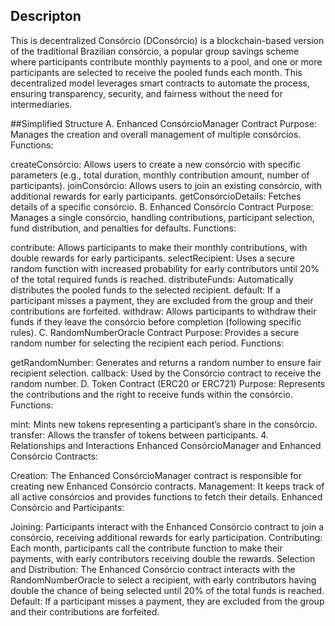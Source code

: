 ## Descripton
This is decentralized Consórcio (DConsórcio) is a blockchain-based version of the traditional Brazilian consórcio, a popular group savings scheme where participants contribute monthly payments to a pool, and one or more participants are selected to receive the pooled funds each month. This decentralized model leverages smart contracts to automate the process, ensuring transparency, security, and fairness without the need for intermediaries.

##Simplified Structure
A. Enhanced ConsórcioManager Contract
Purpose: Manages the creation and overall management of multiple consórcios.
Functions:

createConsórcio: Allows users to create a new consórcio with specific parameters (e.g., total duration, monthly contribution amount, number of participants).
joinConsórcio: Allows users to join an existing consórcio, with additional rewards for early participants.
getConsórcioDetails: Fetches details of a specific consórcio.
B. Enhanced Consórcio Contract
Purpose: Manages a single consórcio, handling contributions, participant selection, fund distribution, and penalties for defaults.
Functions:

contribute: Allows participants to make their monthly contributions, with double rewards for early participants.
selectRecipient: Uses a secure random function with increased probability for early contributors until 20% of the total required funds is reached.
distributeFunds: Automatically distributes the pooled funds to the selected recipient.
default: If a participant misses a payment, they are excluded from the group and their contributions are forfeited.
withdraw: Allows participants to withdraw their funds if they leave the consórcio before completion (following specific rules).
C. RandomNumberOracle Contract
Purpose: Provides a secure random number for selecting the recipient each period.
Functions:

getRandomNumber: Generates and returns a random number to ensure fair recipient selection.
callback: Used by the Consórcio contract to receive the random number.
D. Token Contract (ERC20 or ERC721)
Purpose: Represents the contributions and the right to receive funds within the consórcio.
Functions:

mint: Mints new tokens representing a participant’s share in the consórcio.
transfer: Allows the transfer of tokens between participants.
4. Relationships and Interactions
Enhanced ConsórcioManager and Enhanced Consórcio Contracts:

Creation: The Enhanced ConsórcioManager contract is responsible for creating new Enhanced Consórcio contracts.
Management: It keeps track of all active consórcios and provides functions to fetch their details.
Enhanced Consórcio and Participants:

Joining: Participants interact with the Enhanced Consórcio contract to join a consórcio, receiving additional rewards for early participation.
Contributing: Each month, participants call the contribute function to make their payments, with early contributors receiving double the rewards.
Selection and Distribution: The Enhanced Consórcio contract interacts with the RandomNumberOracle to select a recipient, with early contributors having double the chance of being selected until 20% of the total funds is reached.
Default: If a participant misses a payment, they are excluded from the group and their contributions are forfeited.